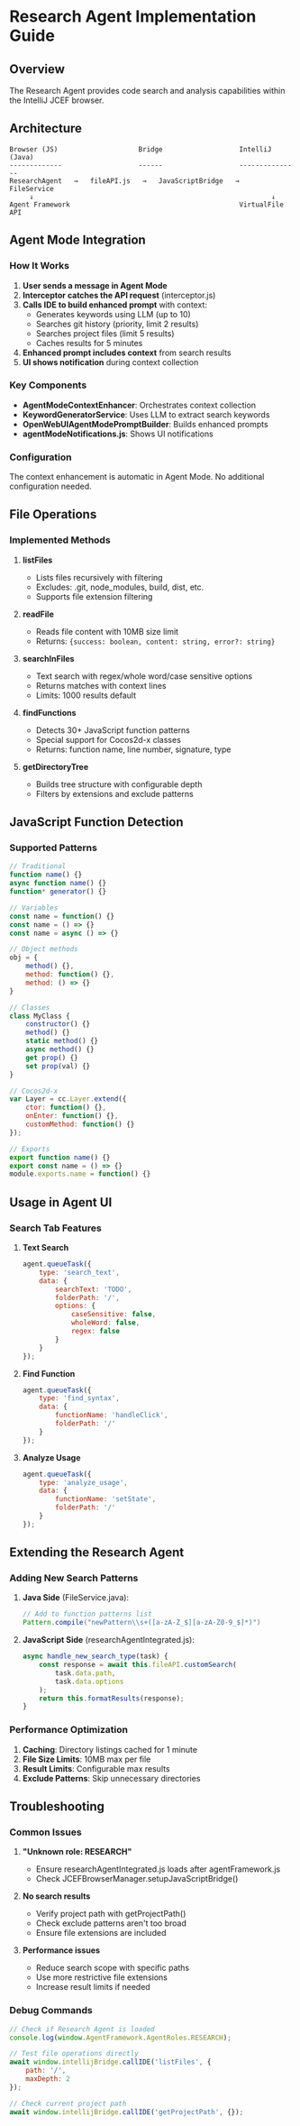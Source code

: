 # Research Agent Implementation Guide

## Overview

The Research Agent provides code search and analysis capabilities within the IntelliJ JCEF browser.

## Architecture

```
Browser (JS)                    Bridge                   IntelliJ (Java)
-------------                   ------                   ---------------
ResearchAgent   →   fileAPI.js   →   JavaScriptBridge   →   FileService
     ↓                                                           ↓
Agent Framework                                          VirtualFile API
```

## Agent Mode Integration

### How It Works

1. **User sends a message in Agent Mode**
2. **Interceptor catches the API request** (interceptor.js)
3. **Calls IDE to build enhanced prompt** with context:
   - Generates keywords using LLM (up to 10)
   - Searches git history (priority, limit 2 results)
   - Searches project files (limit 5 results)
   - Caches results for 5 minutes
4. **Enhanced prompt includes context** from search results
5. **UI shows notification** during context collection

### Key Components

- **AgentModeContextEnhancer**: Orchestrates context collection
- **KeywordGeneratorService**: Uses LLM to extract search keywords
- **OpenWebUIAgentModePromptBuilder**: Builds enhanced prompts
- **agentModeNotifications.js**: Shows UI notifications

### Configuration

The context enhancement is automatic in Agent Mode. No additional configuration needed.

## File Operations

### Implemented Methods

1. **listFiles**
   - Lists files recursively with filtering
   - Excludes: .git, node_modules, build, dist, etc.
   - Supports file extension filtering

2. **readFile**
   - Reads file content with 10MB size limit
   - Returns: `{success: boolean, content: string, error?: string}`

3. **searchInFiles**
   - Text search with regex/whole word/case sensitive options
   - Returns matches with context lines
   - Limits: 1000 results default

4. **findFunctions**
   - Detects 30+ JavaScript function patterns
   - Special support for Cocos2d-x classes
   - Returns: function name, line number, signature, type

5. **getDirectoryTree**
   - Builds tree structure with configurable depth
   - Filters by extensions and exclude patterns

## JavaScript Function Detection

### Supported Patterns

```javascript
// Traditional
function name() {}
async function name() {}
function* generator() {}

// Variables
const name = function() {}
const name = () => {}
const name = async () => {}

// Object methods
obj = {
    method() {},
    method: function() {},
    method: () => {}
}

// Classes
class MyClass {
    constructor() {}
    method() {}
    static method() {}
    async method() {}
    get prop() {}
    set prop(val) {}
}

// Cocos2d-x
var Layer = cc.Layer.extend({
    ctor: function() {},
    onEnter: function() {},
    customMethod: function() {}
});

// Exports
export function name() {}
export const name = () => {}
module.exports.name = function() {}
```

## Usage in Agent UI

### Search Tab Features

1. **Text Search**
   ```javascript
   agent.queueTask({
       type: 'search_text',
       data: {
           searchText: 'TODO',
           folderPath: '/',
           options: {
               caseSensitive: false,
               wholeWord: false,
               regex: false
           }
       }
   });
   ```

2. **Find Function**
   ```javascript
   agent.queueTask({
       type: 'find_syntax',
       data: {
           functionName: 'handleClick',
           folderPath: '/'
       }
   });
   ```

3. **Analyze Usage**
   ```javascript
   agent.queueTask({
       type: 'analyze_usage',
       data: {
           functionName: 'setState',
           folderPath: '/'
       }
   });
   ```

## Extending the Research Agent

### Adding New Search Patterns

1. **Java Side** (FileService.java):
   ```java
   // Add to function patterns list
   Pattern.compile("newPattern\\s+([a-zA-Z_$][a-zA-Z0-9_$]*)")
   ```

2. **JavaScript Side** (researchAgentIntegrated.js):
   ```javascript
   async handle_new_search_type(task) {
       const response = await this.fileAPI.customSearch(
           task.data.path,
           task.data.options
       );
       return this.formatResults(response);
   }
   ```

### Performance Optimization

1. **Caching**: Directory listings cached for 1 minute
2. **File Size Limits**: 10MB max per file
3. **Result Limits**: Configurable max results
4. **Exclude Patterns**: Skip unnecessary directories

## Troubleshooting

### Common Issues

1. **"Unknown role: RESEARCH"**
   - Ensure researchAgentIntegrated.js loads after agentFramework.js
   - Check JCEFBrowserManager.setupJavaScriptBridge()

2. **No search results**
   - Verify project path with getProjectPath()
   - Check exclude patterns aren't too broad
   - Ensure file extensions are included

3. **Performance issues**
   - Reduce search scope with specific paths
   - Use more restrictive file extensions
   - Increase result limits if needed

### Debug Commands

```javascript
// Check if Research Agent is loaded
console.log(window.AgentFramework.AgentRoles.RESEARCH);

// Test file operations directly
await window.intellijBridge.callIDE('listFiles', {
    path: '/',
    maxDepth: 2
});

// Check current project path
await window.intellijBridge.callIDE('getProjectPath', {});
```
